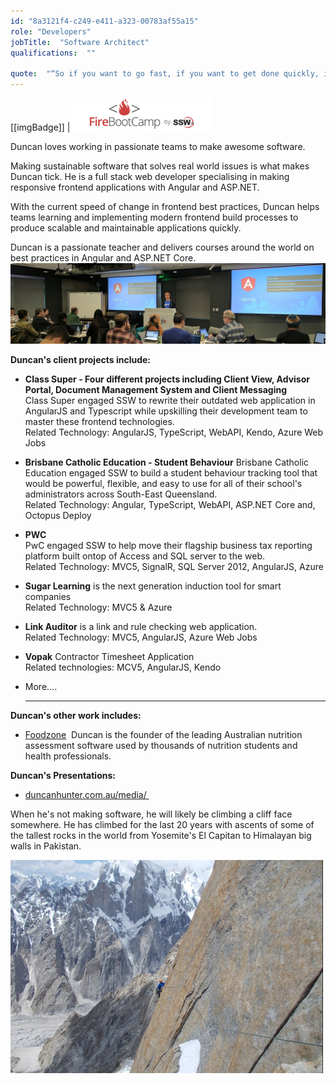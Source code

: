 ```yaml
---
id: "8a3121f4-c249-e411-a323-00783af55a15"
role: "Developers"
jobTitle:  "Software Architect"
qualifications:  ""

quote:  "“So if you want to go fast, if you want to get done quickly, if you want your code to be easy to write, make it easy to read.”  ― Robert C. Martin, Clean Code: A Handbook of Agile Software Craftsmanship"
---
```



[[imgBadge]]
| ![FireBootCamp-Logo.png](./Images/Bio/FireBootCamp-Logo.png) 
   

Duncan loves working in passionate teams to make awesome software.   

Making sustainable software that solves real world issues is what makes Duncan tick. He is a full stack web developer specialising in making responsive frontend applications with Angular and ASP.NET.   

With the current speed of change in frontend best practices, Duncan helps teams learning and implementing modern frontend build processes to produce scalable and maintainable applications quickly.   

Duncan is a passionate teacher and delivers courses around the world on best practices in Angular and ASP.NET Core.  
![Duncan teaching Angular ](./Images/Bio/duncan-at-google.jpg) 
  

**Duncan's client projects include:** 

*   **Class Super - Four different projects including Client View, Advisor Portal, Document Management System and Client Messaging**  
Class Super engaged SSW to rewrite their outdated web application in AngularJS and Typescript while upskilling their development team to master these frontend technologies.     
Related Technology: AngularJS, TypeScript, WebAPI, Kendo, Azure Web Jobs
*   **Brisbane Catholic Education - Student Behaviour** 
Brisbane Catholic Education engaged SSW to build a student behaviour tracking tool that would be powerful, flexible, and easy to use for all of their school's administrators across South-East Queensland.   
Related Technology: Angular, TypeScript, WebAPI, ASP.NET Core and, Octopus Deploy</strong>

*   **PWC**  
PwC engaged SSW to help move their flagship business tax reporting platform built ontop of Access and SQL server to the web.  
Related Technology: MVC5, SignalR, SQL Server 2012, AngularJS, Azure
*  **Sugar Learning** is the next generation induction tool for smart companies  
Related Technology: MVC5 & Azure</strong>
*   **Link Auditor** is a link and rule checking web application.   
Related Technology: MVC5, AngularJS, Azure Web Jobs  

*   **Vopak** Contractor Timesheet Application  
Related technologies: MCV5, AngularJS, Kendo
*   More....  

      **** 

 **Duncan's other work includes:**  

*   [Foodzone](https://foodzone.com.au/)  Duncan is the founder of the leading Australian nutrition assessment software used by thousands of nutrition students and health professionals.

 **Duncan's Presentations:**

*   [duncanhunter.com.au/media/ ](https://duncanhunter.com.au/media/)   

 When he's not making software, he will likely be climbing a cliff face somewhere. He has climbed for the last 20 years with ascents of some of the tallest rocks in the world from Yosemite's El Capitan to Himalayan big walls in Pakistan. 

 ![Duncan climbing on [Nameless Tower](http://en.wikipedia.org/wiki/Trango_Towers) in Pakistan](./Images/Bio/DuncanHunter-Climbing.png)  
